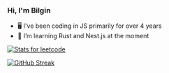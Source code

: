 ### Hi, I'm Bilgin

- 🖥️ I've been coding in JS primarily for over 4 years
- 🦀 I’m learning Rust and Nest.js at the moment

<a href="https://leetcode.com/bbilginerdem/" rel="some text">![Stats for leetcode](https://leetcard.jacoblin.cool/kihlaj?theme=nord&font=DM%20Sans&extension=activity)</a>
<p>
<a href="https://git.io/streak-stats"><img src="https://streak-stats.demolab.com?user=bbilginerdem&theme=aura-dark&border_radius=10&exclude_days=Sun%2CSat&card_width=500&excludeDaysLabel=DAEBD700&background=45%2C2E0000C2%2C00095CCC&ring=FF0000&border=FF000044" alt="GitHub Streak" /></a>
</p>
